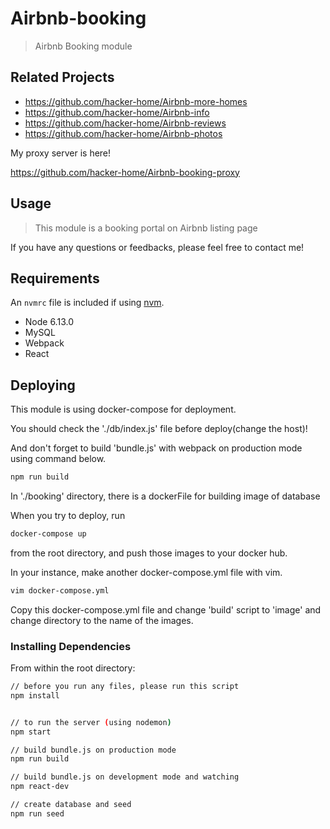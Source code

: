 # Airbnb-booking

> Airbnb Booking module

## Related Projects

  - https://github.com/hacker-home/Airbnb-more-homes
  - https://github.com/hacker-home/Airbnb-info
  - https://github.com/hacker-home/Airbnb-reviews
  - https://github.com/hacker-home/Airbnb-photos

My proxy server is here!

https://github.com/hacker-home/Airbnb-booking-proxy

## Usage

> This module is a booking portal on Airbnb listing page

If you have any questions or feedbacks, please feel free to contact me!

## Requirements

An `nvmrc` file is included if using [nvm](https://github.com/creationix/nvm).

- Node 6.13.0
- MySQL
- Webpack
- React


## Deploying

This module is using docker-compose for deployment.

You should check the './db/index.js' file before deploy(change the host)!

And don't forget to build 'bundle.js' with webpack on production mode using command below.
```sh
npm run build
```

In './booking' directory, there is a dockerFile for building image of database

When you try to deploy, run 
```sh
docker-compose up
```
from the root directory, and push those images to your docker hub.

In your instance, make another docker-compose.yml file with vim.
```sh
vim docker-compose.yml
```

Copy this docker-compose.yml file and change 'build' script to 'image' and change directory to the name of the images.


### Installing Dependencies

From within the root directory:

```sh
// before you run any files, please run this script
npm install


// to run the server (using nodemon)
npm start

// build bundle.js on production mode
npm run build

// build bundle.js on development mode and watching
npm react-dev

// create database and seed
npm run seed
```

